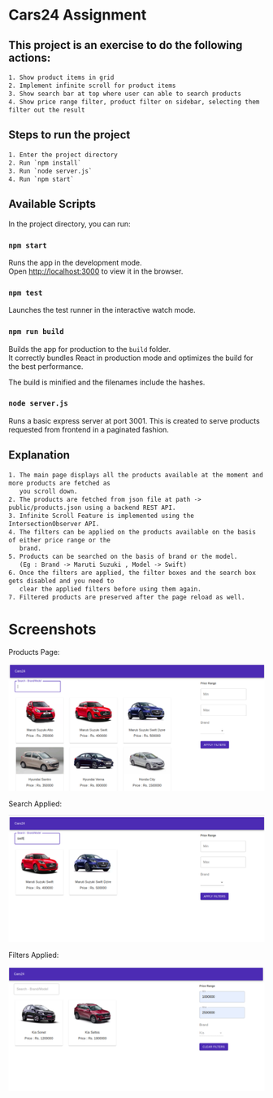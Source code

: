 # Cars24 Assignment

## This project is an exercise to do the following actions:

	1. Show product items in grid 
	2. Implement infinite scroll for product items
	3. Show search bar at top where user can able to search products
	4. Show price range filter, product filter on sidebar, selecting them filter out the result

## Steps to run the project
	
	1. Enter the project directory
	2. Run `npm install`
	3. Run `node server.js`
	4. Run `npm start`

## Available Scripts

In the project directory, you can run:

### `npm start`

Runs the app in the development mode.\
Open [http://localhost:3000](http://localhost:3000) to view it in the browser.

### `npm test`

Launches the test runner in the interactive watch mode.

### `npm run build`

Builds the app for production to the `build` folder.\
It correctly bundles React in production mode and optimizes the build for the best performance.

The build is minified and the filenames include the hashes.

### `node server.js`

Runs a basic express server at port 3001. This is created to serve products requested from frontend in a paginated fashion.

## Explanation

	1. The main page displays all the products available at the moment and more products are fetched as 
	   you scroll down.
	2. The products are fetched from json file at path -> public/products.json using a backend REST API.
	3. Infinite Scroll Feature is implemented using the IntersectionObserver API.
	4. The filters can be applied on the products available on the basis of either price range or the 
	   brand.
	5. Products can be searched on the basis of brand or the model.
	   (Eg : Brand -> Maruti Suzuki , Model -> Swift)
	6. Once the filters are applied, the filter boxes and the search box gets disabled and you need to 
	   clear the applied filters before using them again.
	7. Filtered products are preserved after the page reload as well.


# Screenshots

Products Page:

![](screenshots/Mainpage.png)

Search Applied:

![](screenshots/Search_products.png)

Filters Applied:

![](screenshots/Filtered_products.png)